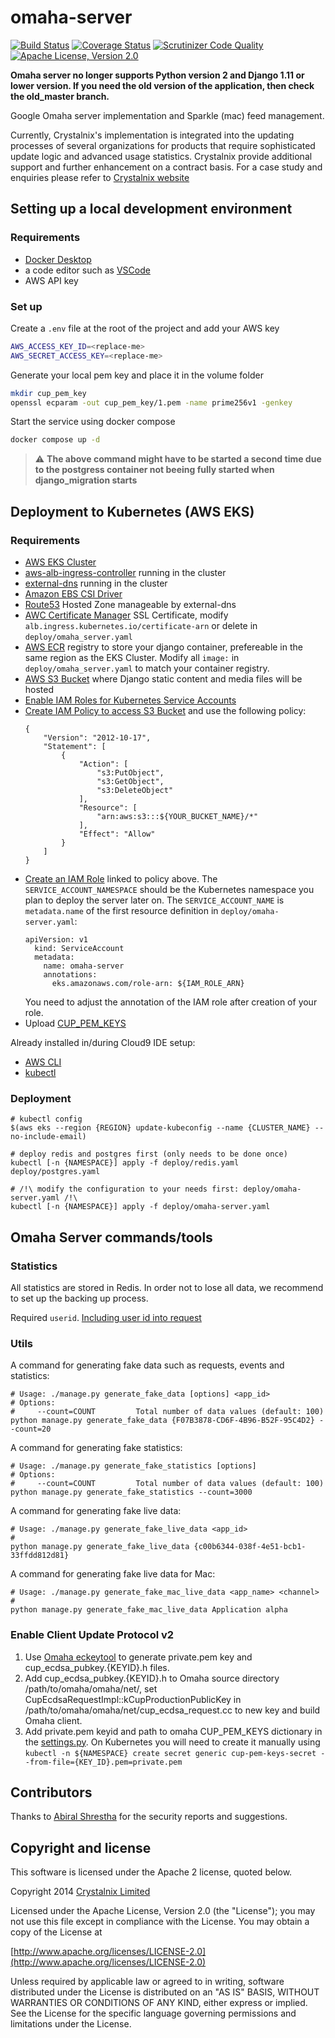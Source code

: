 # omaha-server

[![Build Status](https://travis-ci.com/dentalwings/omaha-server.svg?branch=master)](https://travis-ci.com/dentalwings/omaha-server)
[![Coverage Status](https://coveralls.io/repos/github/dentalwings/omaha-server/badge.svg?branch=travis-tests)](https://coveralls.io/github/dentalwings/omaha-server?branch=travis-tests)
[![Scrutinizer Code Quality](https://scrutinizer-ci.com/g/dentalwings/omaha-server/badges/quality-score.png?b=master)](https://scrutinizer-ci.com/g/dentalwings/omaha-server/?branch=master)
[![Apache License, Version 2.0](https://img.shields.io/badge/license-Apache%202.0-red.svg)](https://github.com/dentalwings/omaha-server/blob/master/LICENSE)

**Omaha server no longer supports Python version 2 and Django 1.11 or lower version. If you need the old version of the application, then check the old_master branch.**

Google Omaha server implementation and Sparkle (mac) feed management.

Currently, Crystalnix's implementation is integrated into the updating processes of several organizations for products that require sophisticated update logic and advanced usage statistics. Crystalnix provide additional support and further enhancement on a contract basis. For a case study and enquiries please refer to [Crystalnix website](https://www.crystalnix.com/case-study/google-omaha)

## Setting up a local development environment

### Requirements

* [Docker Desktop](https://www.docker.com/products/docker-desktop/)
* a code editor such as [VSCode](https://code.visualstudio.com/download)
* AWS API key

### Set up

Create a `.env` file at the root of the project and add your AWS key
```bash
AWS_ACCESS_KEY_ID=<replace-me>
AWS_SECRET_ACCESS_KEY=<replace-me>
```
Generate your local pem key and place it in the volume folder
```bash
mkdir cup_pem_key
openssl ecparam -out cup_pem_key/1.pem -name prime256v1 -genkey
```

Start the service using docker compose
```bash
docker compose up -d
```
> :warning: **The above command might have to be started a second time due to the postgress container not beeing fully started when django_migration starts**


## Deployment to Kubernetes (AWS EKS)

### Requirements

* [AWS EKS Cluster](https://ca-central-1.console.aws.amazon.com/eks/home)
* [aws-alb-ingress-controller](https://kubernetes-sigs.github.io/aws-alb-ingress-controller/guide/controller/setup/#kubectl) running in the cluster
* [external-dns](https://kubernetes-sigs.github.io/aws-alb-ingress-controller/guide/external-dns/setup/) running in the cluster
* [Amazon EBS CSI Driver](https://docs.aws.amazon.com/eks/latest/userguide/ebs-csi.html)
* [Route53](https://console.aws.amazon.com/route53/home) Hosted Zone manageable by external-dns
* [AWC Certificate Manager](https://ca-central-1.console.aws.amazon.com/acm) SSL Certificate, modify `alb.ingress.kubernetes.io/certificate-arn` or delete in `deploy/omaha_server.yaml`
* [AWS ECR](https://ca-central-1.console.aws.amazon.com/ecr/repositories) registry to store your django container, prefereable in the same region as the EKS Cluster. Modify all `image:` in `deploy/omaha_server.yaml` to match your container registry.
* [AWS S3 Bucket](https://s3.console.aws.amazon.com/s3/home) where Django static content and media files will be hosted
* [Enable IAM Roles for Kubernetes Service Accounts](https://docs.aws.amazon.com/eks/latest/userguide/enable-iam-roles-for-service-accounts.html)
* [Create IAM Policy to access S3 Bucket](https://docs.aws.amazon.com/eks/latest/userguide/create-service-account-iam-policy-and-role.html#create-service-account-iam-policy) and use the following policy:
    ```
    {
        "Version": "2012-10-17",
        "Statement": [
            {
                "Action": [
                    "s3:PutObject",
                    "s3:GetObject",
                    "s3:DeleteObject"
                ],
                "Resource": [
                    "arn:aws:s3:::${YOUR_BUCKET_NAME}/*"
                ],
                "Effect": "Allow"
            }
        ]
    }
    ```
* [Create an IAM Role](https://docs.aws.amazon.com/eks/latest/userguide/create-service-account-iam-policy-and-role.html#create-service-account-iam-role) linked to policy above. The `SERVICE_ACCOUNT_NAMESPACE` should be the Kubernetes namespace you plan to deploy the server later on. The `SERVICE_ACCOUNT_NAME` is `metadata.name` of the first resource definition in `deploy/omaha-server.yaml`:
  ```
  apiVersion: v1
    kind: ServiceAccount
    metadata:
      name: omaha-server
      annotations:
        eks.amazonaws.com/role-arn: ${IAM_ROLE_ARN}
  ```
  You need to adjust the annotation of the IAM role after creation of your role.
* Upload [CUP_PEM_KEYS](#enable-client-update-protocol-v2)

Already installed in/during Cloud9 IDE setup:
* [AWS CLI](https://docs.aws.amazon.com/cli/latest/userguide/install-cliv2.html)
* [kubectl](#cloud9-environment-configuration)

### Deployment

    # kubectl config
    $(aws eks --region {REGION} update-kubeconfig --name {CLUSTER_NAME} --no-include-email)

    # deploy redis and postgres first (only needs to be done once)
    kubectl [-n {NAMESPACE}] apply -f deploy/redis.yaml deploy/postgres.yaml

    # /!\ modify the configuration to your needs first: deploy/omaha-server.yaml /!\
    kubectl [-n {NAMESPACE}] apply -f deploy/omaha-server.yaml

## Omaha Server commands/tools

### Statistics

All statistics are stored in Redis. In order not to lose all data, we recommend to set up the backing up process.

Required `userid`. [Including user id into request](https://github.com/Crystalnix/omaha/wiki/Omaha-Client-working-with-protocol#including-user-id-into-request)

### Utils

A command for generating fake data such as requests, events and statistics:

```shell
# Usage: ./manage.py generate_fake_data [options] <app_id>
# Options:
#     --count=COUNT         Total number of data values (default: 100)
python manage.py generate_fake_data {F07B3878-CD6F-4B96-B52F-95C4D2} --count=20
```

A command for generating fake statistics:

```shell
# Usage: ./manage.py generate_fake_statistics [options]
# Options:
#     --count=COUNT         Total number of data values (default: 100)
python manage.py generate_fake_statistics --count=3000
```

A command for generating fake live data:

```shell
# Usage: ./manage.py generate_fake_live_data <app_id>
#
python manage.py generate_fake_live_data {c00b6344-038f-4e51-bcb1-33ffdd812d81}
```

A command for generating fake live data for Mac:

```shell
# Usage: ./manage.py generate_fake_mac_live_data <app_name> <channel>
#
python manage.py generate_fake_mac_live_data Application alpha
```

### Enable Client Update Protocol v2

1. Use [Omaha eckeytool](https://github.com/google/omaha/tree/master/omaha/tools/eckeytool) to generate private.pem key and cup_ecdsa_pubkey.{KEYID}.h files.
2. Add cup_ecdsa_pubkey.{KEYID}.h to Omaha source directory /path/to/omaha/omaha/net/, set CupEcdsaRequestImpl::kCupProductionPublicKey in /path/to/omaha/omaha/net/cup_ecdsa_request.cc to new key and build Omaha client.
3. Add private.pem keyid and path to omaha CUP_PEM_KEYS dictionary in the [settings.py](https://github.com/DentalWings/omaha-server/blob/master/omaha_server/omaha_server/settings.py).
  On Kubernetes you will need to create it manually using `kubectl -n ${NAMESPACE} create secret generic cup-pem-keys-secret --from-file={KEY_ID}.pem=private.pem`

## Contributors

Thanks to [Abiral Shrestha](https://twitter.com/proabiral) for the security reports and suggestions.

## Copyright and license

This software is licensed under the Apache 2 license, quoted below.

Copyright 2014 [Crystalnix Limited](http://crystalnix.com)

Licensed under the Apache License, Version 2.0 (the "License"); you may not
use this file except in compliance with the License. You may obtain a copy of
the License at

[http://www.apache.org/licenses/LICENSE-2.0](http://www.apache.org/licenses/LICENSE-2.0)

Unless required by applicable law or agreed to in writing, software
distributed under the License is distributed on an "AS IS" BASIS, WITHOUT
WARRANTIES OR CONDITIONS OF ANY KIND, either express or implied. See the
License for the specific language governing permissions and limitations under
the License.
